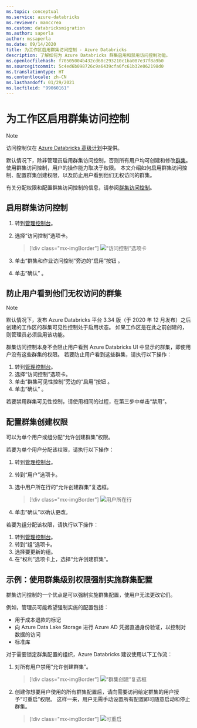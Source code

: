 ```yaml
---
ms.topic: conceptual
ms.service: azure-databricks
ms.reviewer: mamccrea
ms.custom: databricksmigration
ms.author: saperla
author: mssaperla
ms.date: 09/14/2020
title: 为工作区启用群集访问控制 - Azure Databricks
description: 了解如何为 Azure Databricks 群集启用和禁用访问控制功能。
ms.openlocfilehash: f70505004b432cd68c293210c1ba087e37f8a9b0
ms.sourcegitcommit: 5c4ed6b098726c9a6439cfa6fc61b32e062198d0
ms.translationtype: HT
ms.contentlocale: zh-CN
ms.lasthandoff: 01/29/2021
ms.locfileid: "99060161"
---
```

# <a name="enable-cluster-access-control-for-your-workspace"></a>为工作区启用群集访问控制

> [!NOTE]
>
> 访问控制仅在 [Azure Databricks 高级计划](https://databricks.com/product/azure-pricing)中提供。

默认情况下，除非管理员启用群集访问控制，否则所有用户均可创建和修改[群集](../../clusters/index.md)。 使用群集访问控制，用户的操作能力取决于权限。 本文介绍如何启用群集访问控制、配置群集创建权限，以及防止用户看到他们无权访问的群集。

有关分配权限和配置群集访问控制的信息，请参阅[群集访问控制](../../security/access-control/cluster-acl.md)。

## <a name="enable-cluster-access-control"></a><a id="cluster-acl-enable"> </a><a id="enable-cluster-access-control"> </a>启用群集访问控制

1. 转到[管理控制台](../admin-console.md)。
2. 选择“访问控制”选项卡。

   > [!div class="mx-imgBorder"]
   > ![“访问控制”选项卡](../../_static/images/admin-settings/access-control-tab-azure.png)

3. 单击“群集和作业访问控制”旁边的“启用”按钮 。
4. 单击“确认”  。

## <a name="prevent-users-from-seeing-clusters-they-do-not-have-access-to"></a><a id="cluster-visibility"> </a><a id="prevent-users-from-seeing-clusters-they-do-not-have-access-to"> </a>防止用户看到他们无权访问的群集

> [!NOTE]
>
> 默认情况下，发布 Azure Databricks 平台 3.34 版（于 2020 年 12 月发布）之后创建的工作区的群集可见性控制处于启用状态。 如果工作区是在此之前创建的，则管理员必须启用该功能。

群集访问控制本身不会阻止用户看到 Azure Databricks UI 中显示的群集，即使用户没有这些群集的权限。 若要防止用户看到这些群集，请执行以下操作：

1. 转到[管理控制台](../admin-console.md)。
2. 选择“访问控制”选项卡。
3. 单击“群集可见性控制”旁边的“启用”按钮 。
4. 单击“确认”  。

若要禁用群集可见性控制，请使用相同的过程，在第三步中单击“禁用”。

## <a name="configure-cluster-creation-permission"></a><a id="cluster-create-permission"> </a><a id="configure-cluster-creation-permission"> </a>配置群集创建权限

可以为单个用户或组分配“允许创建群集”权限。

若要为单个用户分配该权限，请执行以下操作：

1. 转到[管理控制台](../admin-console.md)。
2. 转到“用户”[](../users-groups/users.md)选项卡。
3. 选中用户所在行的“允许创建群集”复选框。

   > [!div class="mx-imgBorder"]
   > ![用户所在行](../../_static/images/admin-settings/add-user.png)

4. 单击“确认”以确认更改。

若要为[组](../users-groups/groups.md)分配该权限，请执行以下操作：

1. 转到[管理控制台](../admin-console.md)。
2. 转到“组”选项卡。
3. 选择要更新的组。
4. 在“权利”选项卡上，选择“允许创建群集”。

## <a name="example-using-cluster-level-permissions-to-enforce-cluster-configurations"></a><a id="cluster-config-enforce"> </a><a id="example-using-cluster-level-permissions-to-enforce-cluster-configurations"> </a>示例：使用群集级别权限强制实施群集配置

群集访问控制的一个优点是可以强制实施群集配置，使用户无法更改它们。

例如，管理员可能希望强制实施的配置包括：

* 用于成本退款的标记
* 向 Azure Data Lake Storage 进行 Azure AD 凭据直通身份验证，以控制对数据的访问
* 标准库

对于需要锁定群集配置的组织，Azure Databricks 建议使用以下工作流：

1. 对所有用户禁用“允许创建群集”。

   > [!div class="mx-imgBorder"]
   > ![“群集创建”复选框](../../_static/images/clusters/acl-allow-user.png)

2. 创建你想要用户使用的所有群集配置后，请向需要访问给定群集的用户授予“可重启”权限。 这样一来，用户无需手动设置所有配置即可随意启动和停止群集。

   > [!div class="mx-imgBorder"]
   > ![可重启](../../_static/images/clusters/acl-permission-details.png)